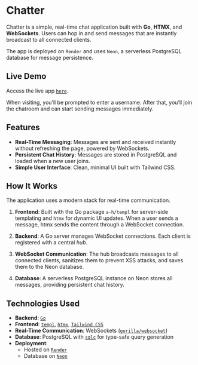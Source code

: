 # Chatter

Chatter is a simple, real-time chat application built with **Go**, **HTMX**, and **WebSockets**. Users can hop in and send messages that are instantly broadcast to all connected clients.  

The app is deployed on `Render` and uses `Neon`, a serverless PostgreSQL database for message persistence.

## Live Demo
Access the live app [`here`](https://chat-app-wgpp.onrender.com).  

When visiting, you’ll be prompted to enter a username. After that, you’ll join the chatroom and can start sending messages immediately.

## Features
- **Real-Time Messaging**: Messages are sent and received instantly without refreshing the page, powered by WebSockets.
- **Persistent Chat History**: Messages are stored in PostgreSQL and loaded when a new user joins.
- **Simple User Interface**: Clean, minimal UI built with Tailwind CSS.

## How It Works
The application uses a modern stack for real-time communication.

1. **Frontend**:
   Built with the Go package `a-h/templ` for server-side templating and `htmx` for dynamic UI updates. When a user sends a message, htmx sends the content through a WebSocket connection.

2. **Backend**:
   A Go server manages WebSocket connections. Each client is registered with a central *hub*.

3. **WebSocket Communication**:
   The hub broadcasts messages to all connected clients, sanitizes them to prevent XSS attacks, and saves them to the Neon database.

4. **Database**:
   A serverless PostgreSQL instance on Neon stores all messages, providing persistent chat history.

## Technologies Used
- **Backend**: [`Go`](https://go.dev/)  
- **Frontend**: [`templ`](https://github.com/a-h/templ), [`htmx`](https://htmx.org/), [`Tailwind CSS`](https://tailwindcss.com/)  
- **Real-Time Communication**: WebSockets ([`gorilla/websocket`](https://github.com/gorilla/websocket))  
- **Database**: PostgreSQL with [`sqlc`](https://sqlc.dev/) for type-safe query generation  
- **Deployment**:  
  - Hosted on [`Render`](https://render.com/)  
  - Database on [`Neon`](https://neon.com/)
